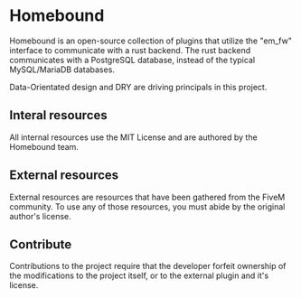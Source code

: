 # Homebound

Homebound is an open-source collection of plugins that utilize the "em_fw" interface to communicate with a rust backend. The rust backend communicates with a PostgreSQL database, instead of the typical MySQL/MariaDB databases.

Data-Orientated design and DRY are driving principals in this project.

## Interal resources

All internal resources use the MIT License and are authored by the Homebound team.

## External resources

External resources are resources that have been gathered from the FiveM community. To use any of those resources, you must abide by the original author's license.

## Contribute

Contributions to the project require that the developer forfeit ownership of the modifications to the project itself, or to the external plugin and it's license.